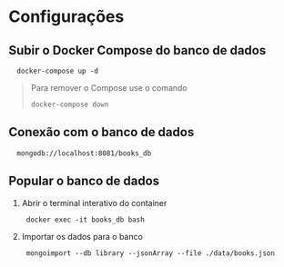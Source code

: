 # Configurações

## Subir o Docker Compose do banco de dados

      docker-compose up -d

> Para remover o Compose use o comando
>
>     docker-compose down

## Conexão com o banco de dados

      mongodb://localhost:8081/books_db

## Popular o banco de dados

1. Abrir o terminal interativo do container

        docker exec -it books_db bash

2. Importar os dados para o banco

        mongoimport --db library --jsonArray --file ./data/books.json
